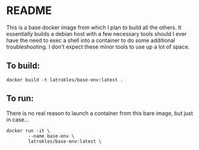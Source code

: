 # README

This is a base docker image from which I plan to build all the others. It
essentially builds a debian host with a few necessary tools should I ever
have the need to exec a shell into a container to do some additional 
troubleshooting. I don't expect these minor tools to use up a lot of space.

## To build:
```
docker build -t latrokles/base-env:latest .
```

## To run:
There is no real reason to launch a container from this bare image, but just
in case...

```
docker run -it \
        --name base-env \
        latrokles/base-env:latest \
```
